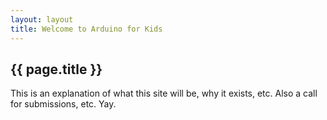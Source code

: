 ```yaml
---
layout: layout
title: Welcome to Arduino for Kids
---
```

<h2>{{ page.title }}</h2>
<div class="article_body">
<p>This is an explanation of what this site will be, why it exists, etc. Also a call for submissions, etc. Yay.
</div>